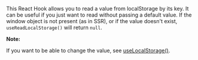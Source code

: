 This React Hook allows you to read a value from localStorage by its key. It can be useful if you just want to read without passing a default value.
If the window object is not present (as in SSR), or if the value doesn't exist, `useReadLocalStorage()` will return `null`.

**Note:**

If you want to be able to change the value, see [useLocalStorage()](/react-hook/use-local-storage).
